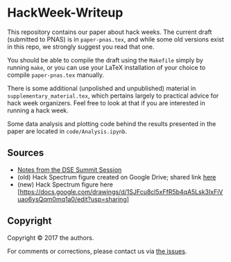 # HackWeek-Writeup

This repository contains our paper about hack weeks. The current draft (submitted to PNAS) is in `paper-pnas.tex`, 
and while some old versions exist in this repo, we strongly suggest you read that one.

You should be able to compile the draft using the `Makefile` simply by running `make`, or you can use your LaTeX 
installation of your choice to compile `paper-pnas.tex` manually.

There is some additional (unpolished and unpublished) material in `supplementary_material.tex`, which pertains largely 
to practical advice for hack week organizers. Feel free to look at that if you are interested in running a hack week.

Some data analysis and plotting code behind the results presented in the paper are located in `code/Analysis.ipynb`.


## Sources

- [Notes from the DSE Summit Session](https://docs.google.com/document/d/1vOqGcF8V7Ks5X0CWNvf3vg7m4Ojkl9XiEw6aC0D4D8c/edit?usp=sharing)
- (old) Hack Spectrum figure created on Google Drive; shared link [here](https://docs.google.com/drawings/d/1fBl-oK7MCHK-FKjOnkZwGiHHVDcC4NRjrEdG-epSHvo/edit?usp=sharing)
- (new) Hack Spectrum figure here [https://docs.google.com/drawings/d/1SJFcu8cl5xFfR5b4qA5Lsk3IxFiVuao6ysQqm0mq1a0/edit?usp=sharing]


## Copyright

Copyright © 2017 the authors.

For comments or corrections, please contact us via [the issues](https://github.com/uwescience/HackWeek-Writeup/issues).
